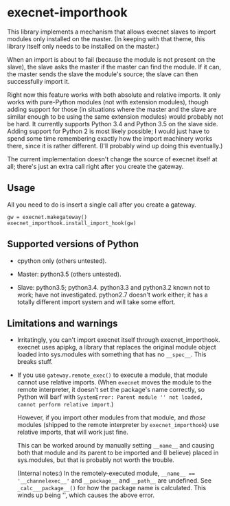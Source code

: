 # execnet-importhook

This library implements a mechanism that allows execnet slaves to import modules only installed on the master.  (In
keeping with that theme, this library itself only needs to be installed on the master.)

When an import is about to fail (because the module is not present on the slave), the slave asks the master if the
master can find the module.  If it can, the master sends the slave the module's source; the slave can then successfully
import it.

Right now this feature works with both absolute and relative imports.  It only works with pure-Python modules (not with
extension modules), though adding support for those (in situations where the master and the slave are similar enough to
be using the same extension modules) would probably not be hard.  It currently supports Python 3.4 and Python 3.5 on the
slave side.  Adding support for Python 2 is most likely possible; I would just have to spend some time remembering
exactly how the import machinery works there, since it is rather different.  (I'll probably wind up doing this
eventually.)

The current implementation doesn't change the source of execnet itself at all; there's just an extra call right after
you create the gateway.

## Usage

All you need to do is insert a single call after you create a gateway.

    gw = execnet.makegateway()
    execnet_importhook.install_import_hook(gw)

## Supported versions of Python

- cpython only (others untested).

- Master: python3.5 (others untested).

- Slave: python3.5; python3.4.
  python3.3 and python3.2 known not to work; have not investigated.
  python2.7 doesn't work either; it has a totally different import system and will take some effort.

## Limitations and warnings

- Irritatingly, you can't import execnet itself through execnet_importhook.  execnet uses apipkg, a library that
  replaces the original module object loaded into sys.modules with something that has no `__spec__`.  This breaks stuff.

- If you use `gateway.remote_exec()` to execute a module, that module cannot use relative imports.  (When `execnet`
  moves the module to the remote interpreter, it doesn't set the package's name correctly, so Python will barf with
  `SystemError: Parent module '' not loaded, cannot perform relative import`.)

  However, if you import other modules from that module, and *those* modules (shipped to the remote interpreter by
  `execnet_importhook`) use relative imports, that will work just fine.

  This can be worked around by manually setting `__name__` and causing both that module and its parent to be imported and
  (I believe) placed in sys.modules, but that is probably not worth the trouble.

  (Internal notes:)
  In the remotely-executed module, `__name__ == '__channelexec__'` and `__package__` and `__path__` are undefined.
  See `_calc___package__()` for how the package name is calculated.  This winds up being '', which causes
  the above error.
